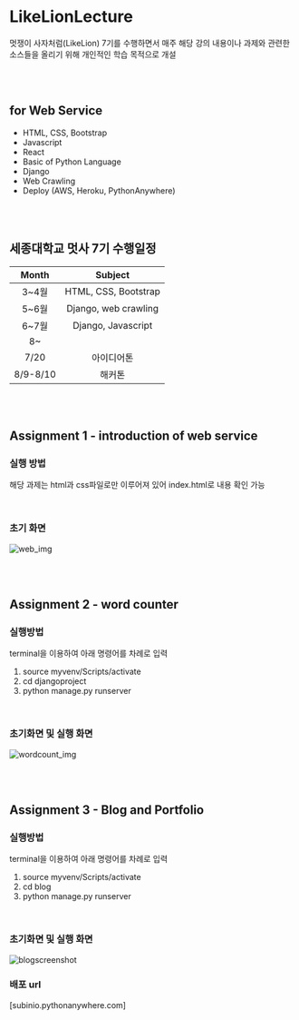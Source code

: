 # LikeLionLecture
멋쟁이 사자처럼(LikeLion) 7기를 수행하면서 매주 해당 강의 내용이나 과제와 관련한 소스들을 올리기 위해 개인적인 학습 목적으로 개설

<br><br>

## for Web Service
* HTML, CSS, Bootstrap
* Javascript
* React
* Basic of Python Language
* Django
* Web Crawling
* Deploy (AWS, Heroku, PythonAnywhere)

<br><br>

## 세종대학교 멋사 7기 수행일정
|Month|Subject|
|:--:|:--:|
|3~4월|HTML, CSS, Bootstrap|
|5~6월|Django, web crawling|
|6~7월|Django, Javascript|
|8~|   |
|7/20|아이디어톤|
|8/9-8/10|해커톤|


<br><br>

## Assignment 1 - introduction of web service
### 실행 방법
해당 과제는 html과 css파일로만 이루어져 있어 index.html로 내용 확인 가능

<br>

### 초기 화면
![web_img](https://user-images.githubusercontent.com/49118667/60120294-78a0e680-97bb-11e9-895c-aeddb397db51.png)

<br><br>

## Assignment 2 - word counter
### 실행방법
terminal을 이용하여 아래 명령어를 차례로 입력
1. source myvenv/Scripts/activate
2. cd djangoproject
3. python manage.py runserver

<br>

### 초기화면 및 실행 화면
![wordcount_img](https://user-images.githubusercontent.com/49118667/60120009-d1bc4a80-97ba-11e9-918b-33cabc4b848b.png)

<br><br>

## Assignment 3 - Blog and Portfolio
### 실행방법
terminal을 이용하여 아래 명령어를 차례로 입력
1. source myvenv/Scripts/activate
2. cd blog
3. python manage.py runserver

<br>

### 초기화면 및 실행 화면
![blogscreenshot](https://user-images.githubusercontent.com/49118667/61642567-195fc480-acdc-11e9-931c-012b09e21be2.JPG)


### 배포 url
[subinio.pythonanywhere.com]
